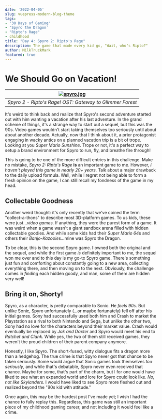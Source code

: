 ```yaml
---
date: '2022-04-05'
slug: vuepress-modern-blog-theme
tags:
- '30 Days of Gaming'
- 'Spyro the Dragon'
- "Ripto's Rage"
- childhood
title: "Day 4: Spyro 2: Ripto's Rage"
description: The game that made every kid go, "Wait, who's Ripto?"
author: MilkTruckMark
featured: true
---
```


# We Should Go on Vacation!

|[![spyro.jpg](https://img.youtube.com/vi/PEM-pYocKnI/0.jpg)](https://youtu.be/PEM-pYocKnI)|
|:--:|
|*Spyro 2 - Ripto's Rage! OST: Gateway to Glimmer Forest*|

It's weird to think back and realize that Spyro's second adventure started out with him wanting a vacation after his last adventure. In the grand scheme of things, it's a strange way to start out a sequel, but this was the 90s. Video games wouldn't start taking themselves too seriously until about about another decade. Actually, now that I think about it, a prior protagonist engaging in wacky antics on a planned vacation trip is a bit of trope. Looking at you *Super Mario Sunshine*. Trope or not, it's a perfect way to setup a brand environment for Spyro to run, fly, and breathe fire through!

This is going to be one of the more difficult entries in this challenge. Make no mistake, *Spyro 2: Ripto's Rage* **is** an important game to me. However, *I haven't played this game in nearly 20+ years.* Talk about a major drawback to the daily upload formula. Well, while I regret not being able to form a fresh opinion on the game, I can still recall my fondness of the game in my head.

## Collectable Goodness

Another weird thought: it's only recently that we've coined the term "collect-a-thons" to describe most 3D-platform games. To us kids, these were just...*video games.* If anything, they were the purest form of a game. It was weird when a game wasn't a giant sandbox arena filled with hidden collectable goodies. And while some kids had their *Super Mario 64*s and others their *Banjo-Kazooie*s...mine was Spyro the Dragon.

To be clear, this is the second Spyro game. I owned both the original and the sequel, and while the first game *is* definitely important to me, the sequel won me over and to this day is my go-to Spyro game. There's something just fun and comforting about constantly going to a new area, collecting everything there, and then moving on to the next. Obviously, the challenge comes in *finding* each hidden goody, and man, some of them are hidden very well!

## Bring it on, Shorty!

Spyro, as a character, is pretty comparable to Sonic. He *feels 90s*. But unlike Sonic, Spyro unfortunately (...or maybe fortunately) fell off after his initial games. Sony had successfully used both him and Crash to market the Playstation as a rival to both Nintendo and Sega, but unlike the other two, Sony had no love for the characters beyond their market value. Crash would eventually be replaced by *Jak and Daxter* and Spyro would meet his end to *Ratchet and Clank*. While yes, the two of them still received games, they weren't the proud children of their parent company anymore. 

Honestly, I like Spyro. The short-fused, witty dialogue fits a dragon more than a hedgehog. The true crime is that Spyro never got that chance to be taken seriously. Some would argue that Sonic games took themselves *too seriously*, and while that's debatable, Spyro never even received that chance. Maybe for some, that's part of the charm, but I for one would have liked to see what an expanded world and lore for Spyro could look like. *No, not like Skylanders*. I would have liked to see Spyro more fleshed out and realized beyond the "90s kid with attitude."

Once again, this may be the hardest post I've made yet; I wish I had the chance to fully replay this. Regardless, this game was still an important piece of my childhood gaming career, and not including it would feel like a crime.